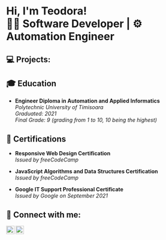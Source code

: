 <h1>Hi, I'm Teodora! <br/>👨‍💻 Software Developer | ⚙️ Automation Engineer</h1>

<h2> 💻 Projects:</h2>


<h2>🎓 Education</h2>

- **Engineer Diploma in Automation and Applied Informatics**
  <br>*Polytechnic University of Timisoara*
  <br>*Graduated: 2021*
  <br>*Final Grade: 9 (grading from 1 to 10, 10 being the highest)*

<h2>🏅 Certifications</h2> 

- **Responsive Web Design Certification**  
  *Issued by freeCodeCamp*  

- **JavaScript Algorithms and Data Structures Certification**  
  *Issued by freeCodeCamp*

- **Google IT Support Professional Certificate**  
  *Issued by Google on September 2021* 

<h2> 🤳 Connect with me:</h2>

[<img align="left" alt="TeodoraCretu | LinkedIn" width="22px" src="https://cdn.jsdelivr.net/npm/simple-icons@v3/icons/linkedin.svg" />](https://www.linkedin.com/in/teodora-andreea-fratostiteanu-19a8b0220/?locale=en_US)
[<img align="left" alt="TeodoraCretu | Email" width="22px" src="https://cdn.jsdelivr.net/npm/simple-icons@v3/icons/gmail.svg" />](mailto:teodoracretu07@gmail.com)
